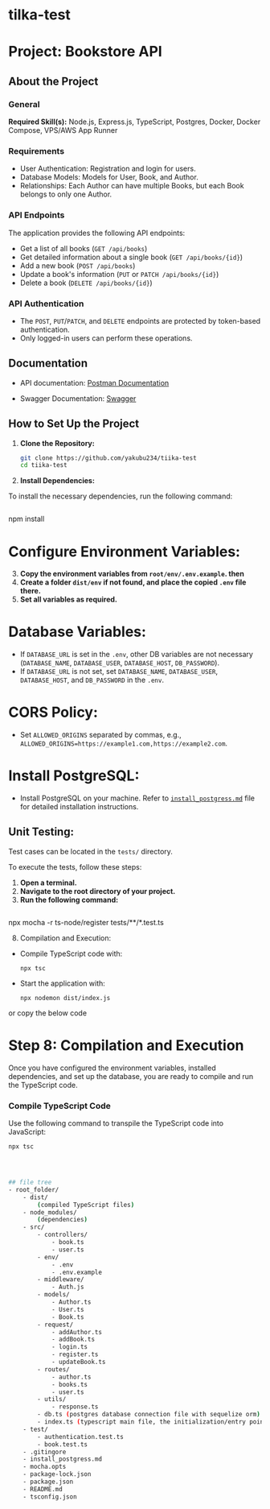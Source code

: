 # tilka-test
# Project: Bookstore API

## About the Project

### General

**Required Skill(s):** Node.js, Express.js, TypeScript, Postgres, Docker, Docker Compose, VPS/AWS App Runner

### Requirements

- User Authentication: Registration and login for users.
- Database Models: Models for User, Book, and Author.
- Relationships: Each Author can have multiple Books, but each Book belongs to only one Author.

### API Endpoints

The application provides the following API endpoints:

- Get a list of all books (`GET /api/books`)
- Get detailed information about a single book (`GET /api/books/{id}`)
- Add a new book (`POST /api/books`)
- Update a book's information (`PUT` or `PATCH /api/books/{id}`)
- Delete a book (`DELETE /api/books/{id}`)

### API Authentication

- The `POST`, `PUT`/`PATCH`, and `DELETE` endpoints are protected by token-based authentication.
- Only logged-in users can perform these operations.
## Documentation

- API documentation:
  [Postman Documentation](https://documenter.getpostman.com/view/12538701/2s9Y5R2mcr)

- Swagger Documentation:
  [Swagger](https://abiolayakubu.com.ng/view/)
  
## How to Set Up the Project

1. **Clone the Repository:**

   ```bash
   git clone https://github.com/yakubu234/tiika-test
   cd tiika-test
2. **Install Dependencies:**

To install the necessary dependencies, run the following command:

```bash
```
npm install

# Configure Environment Variables:

3. **Copy the environment variables from `root/env/.env.example`. then**
4. **Create a folder `dist/env` if not found, and place the copied `.env` file there.**
5. **Set all variables as required.**

# Database Variables:

- If `DATABASE_URL` is set in the `.env`, other DB variables are not necessary
  (`DATABASE_NAME`, `DATABASE_USER`, `DATABASE_HOST`, `DB_PASSWORD`).
- If `DATABASE_URL` is not set, set `DATABASE_NAME`, `DATABASE_USER`, `DATABASE_HOST`,
  and `DB_PASSWORD` in the `.env`.

# CORS Policy:

- Set `ALLOWED_ORIGINS` separated by commas, e.g.,
  `ALLOWED_ORIGINS=https://example1.com,https://example2.com`.

# Install PostgreSQL:

- Install PostgreSQL on your machine. Refer to [`install_postgress.md`](./install_postgress.md) file for
  detailed installation instructions.




## Unit Testing:

Test cases can be located in the `tests/` directory.

To execute the tests, follow these steps:

1. **Open a terminal.**
2. **Navigate to the root directory of your project.**
3. **Run the following command:**

```bash
````
npx mocha -r ts-node/register tests/**/*.test.ts



8. Compilation and Execution:

- Compile TypeScript code with:
  ```
  npx tsc
  ```
- Start the application with:
  ```
  npx nodemon dist/index.js
  ```
 or copy the below code

# Step 8: Compilation and Execution

Once you have configured the environment variables, installed dependencies, and set up the database, you are ready to compile and run the TypeScript code.

### Compile TypeScript Code

Use the following command to transpile the TypeScript code into JavaScript:

```bash
npx tsc




## file tree
- root_folder/
    - dist/
        (compiled TypeScript files)
    - node_modules/
        (dependencies)
    - src/
        - controllers/
            - book.ts
            - user.ts
        - env/
            - .env
            - .env.example
        - middleware/
            - Auth.js
        - models/
            - Author.ts
            - User.ts
            - Book.ts
        - request/
            - addAuthor.ts
            - addBook.ts
            - login.ts
            - register.ts
            - updateBook.ts
        - routes/
            - author.ts
            - books.ts
            - user.ts
        - utils/
            - response.ts
        - db.ts (postgres database connection file with sequelize orm)
        - index.ts (typescript main file, the initialization/entry point)
    - test/
        - authentication.test.ts
        - book.test.ts
    - .gitingore
    - install_postgress.md
    - mocha.opts
    - package-lock.json
    - package.json
    - README.md
    - tsconfig.json

